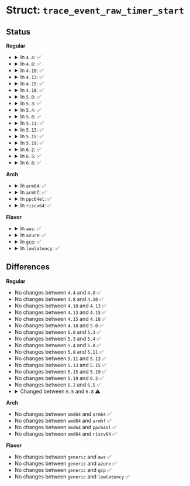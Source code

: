 # Struct: <code>trace_event_raw_timer_start</code>

## Status
<b>Regular</b>
<ul>
<li>
<details>
<summary>In <code>4.4</code>: ✅</summary>

```c
struct trace_event_raw_timer_start {
    struct trace_entry ent;
    void *timer;
    void *function;
    long unsigned int expires;
    long unsigned int now;
    unsigned int flags;
    char __data[0];
};
```
</details>
</li>
<li>
<details>
<summary>In <code>4.8</code>: ✅</summary>

```c
struct trace_event_raw_timer_start {
    struct trace_entry ent;
    void *timer;
    void *function;
    long unsigned int expires;
    long unsigned int now;
    unsigned int flags;
    char __data[0];
};
```
</details>
</li>
<li>
<details>
<summary>In <code>4.10</code>: ✅</summary>

```c
struct trace_event_raw_timer_start {
    struct trace_entry ent;
    void *timer;
    void *function;
    long unsigned int expires;
    long unsigned int now;
    unsigned int flags;
    char __data[0];
};
```
</details>
</li>
<li>
<details>
<summary>In <code>4.13</code>: ✅</summary>

```c
struct trace_event_raw_timer_start {
    struct trace_entry ent;
    void *timer;
    void *function;
    long unsigned int expires;
    long unsigned int now;
    unsigned int flags;
    char __data[0];
};
```
</details>
</li>
<li>
<details>
<summary>In <code>4.15</code>: ✅</summary>

```c
struct trace_event_raw_timer_start {
    struct trace_entry ent;
    void *timer;
    void *function;
    long unsigned int expires;
    long unsigned int now;
    unsigned int flags;
    char __data[0];
};
```
</details>
</li>
<li>
<details>
<summary>In <code>4.18</code>: ✅</summary>

```c
struct trace_event_raw_timer_start {
    struct trace_entry ent;
    void *timer;
    void *function;
    long unsigned int expires;
    long unsigned int now;
    unsigned int flags;
    char __data[0];
};
```
</details>
</li>
<li>
<details>
<summary>In <code>5.0</code>: ✅</summary>

```c
struct trace_event_raw_timer_start {
    struct trace_entry ent;
    void *timer;
    void *function;
    long unsigned int expires;
    long unsigned int now;
    unsigned int flags;
    char __data[0];
};
```
</details>
</li>
<li>
<details>
<summary>In <code>5.3</code>: ✅</summary>

```c
struct trace_event_raw_timer_start {
    struct trace_entry ent;
    void *timer;
    void *function;
    long unsigned int expires;
    long unsigned int now;
    unsigned int flags;
    char __data[0];
};
```
</details>
</li>
<li>
<details>
<summary>In <code>5.4</code>: ✅</summary>

```c
struct trace_event_raw_timer_start {
    struct trace_entry ent;
    void *timer;
    void *function;
    long unsigned int expires;
    long unsigned int now;
    unsigned int flags;
    char __data[0];
};
```
</details>
</li>
<li>
<details>
<summary>In <code>5.8</code>: ✅</summary>

```c
struct trace_event_raw_timer_start {
    struct trace_entry ent;
    void *timer;
    void *function;
    long unsigned int expires;
    long unsigned int now;
    unsigned int flags;
    char __data[0];
};
```
</details>
</li>
<li>
<details>
<summary>In <code>5.11</code>: ✅</summary>

```c
struct trace_event_raw_timer_start {
    struct trace_entry ent;
    void *timer;
    void *function;
    long unsigned int expires;
    long unsigned int now;
    unsigned int flags;
    char __data[0];
};
```
</details>
</li>
<li>
<details>
<summary>In <code>5.13</code>: ✅</summary>

```c
struct trace_event_raw_timer_start {
    struct trace_entry ent;
    void *timer;
    void *function;
    long unsigned int expires;
    long unsigned int now;
    unsigned int flags;
    char __data[0];
};
```
</details>
</li>
<li>
<details>
<summary>In <code>5.15</code>: ✅</summary>

```c
struct trace_event_raw_timer_start {
    struct trace_entry ent;
    void *timer;
    void *function;
    long unsigned int expires;
    long unsigned int now;
    unsigned int flags;
    char __data[0];
};
```
</details>
</li>
<li>
<details>
<summary>In <code>5.19</code>: ✅</summary>

```c
struct trace_event_raw_timer_start {
    struct trace_entry ent;
    void *timer;
    void *function;
    long unsigned int expires;
    long unsigned int now;
    unsigned int flags;
    char __data[0];
};
```
</details>
</li>
<li>
<details>
<summary>In <code>6.2</code>: ✅</summary>

```c
struct trace_event_raw_timer_start {
    struct trace_entry ent;
    void *timer;
    void *function;
    long unsigned int expires;
    long unsigned int now;
    unsigned int flags;
    char __data[0];
};
```
</details>
</li>
<li>
<details>
<summary>In <code>6.5</code>: ✅</summary>

```c
struct trace_event_raw_timer_start {
    struct trace_entry ent;
    void *timer;
    void *function;
    long unsigned int expires;
    long unsigned int now;
    unsigned int flags;
    char __data[0];
};
```
</details>
</li>
<li>
<details>
<summary>In <code>6.8</code>: ✅</summary>

```c
struct trace_event_raw_timer_start {
    struct trace_entry ent;
    void *timer;
    void *function;
    long unsigned int expires;
    long unsigned int bucket_expiry;
    long unsigned int now;
    unsigned int flags;
    char __data[0];
};
```
</details>
</li>
</ul>
<b>Arch</b>
<ul>
<li>
<details>
<summary>In <code>arm64</code>: ✅</summary>

```c
struct trace_event_raw_timer_start {
    struct trace_entry ent;
    void *timer;
    void *function;
    long unsigned int expires;
    long unsigned int now;
    unsigned int flags;
    char __data[0];
};
```
</details>
</li>
<li>
<details>
<summary>In <code>armhf</code>: ✅</summary>

```c
struct trace_event_raw_timer_start {
    struct trace_entry ent;
    void *timer;
    void *function;
    long unsigned int expires;
    long unsigned int now;
    unsigned int flags;
    char __data[0];
};
```
</details>
</li>
<li>
<details>
<summary>In <code>ppc64el</code>: ✅</summary>

```c
struct trace_event_raw_timer_start {
    struct trace_entry ent;
    void *timer;
    void *function;
    long unsigned int expires;
    long unsigned int now;
    unsigned int flags;
    char __data[0];
};
```
</details>
</li>
<li>
<details>
<summary>In <code>riscv64</code>: ✅</summary>

```c
struct trace_event_raw_timer_start {
    struct trace_entry ent;
    void *timer;
    void *function;
    long unsigned int expires;
    long unsigned int now;
    unsigned int flags;
    char __data[0];
};
```
</details>
</li>
</ul>
<b>Flavor</b>
<ul>
<li>
<details>
<summary>In <code>aws</code>: ✅</summary>

```c
struct trace_event_raw_timer_start {
    struct trace_entry ent;
    void *timer;
    void *function;
    long unsigned int expires;
    long unsigned int now;
    unsigned int flags;
    char __data[0];
};
```
</details>
</li>
<li>
<details>
<summary>In <code>azure</code>: ✅</summary>

```c
struct trace_event_raw_timer_start {
    struct trace_entry ent;
    void *timer;
    void *function;
    long unsigned int expires;
    long unsigned int now;
    unsigned int flags;
    char __data[0];
};
```
</details>
</li>
<li>
<details>
<summary>In <code>gcp</code>: ✅</summary>

```c
struct trace_event_raw_timer_start {
    struct trace_entry ent;
    void *timer;
    void *function;
    long unsigned int expires;
    long unsigned int now;
    unsigned int flags;
    char __data[0];
};
```
</details>
</li>
<li>
<details>
<summary>In <code>lowlatency</code>: ✅</summary>

```c
struct trace_event_raw_timer_start {
    struct trace_entry ent;
    void *timer;
    void *function;
    long unsigned int expires;
    long unsigned int now;
    unsigned int flags;
    char __data[0];
};
```
</details>
</li>
</ul>

## Differences
<b>Regular</b>
<ul>
<li>
No changes between <code>4.4</code> and <code>4.8</code> ✅
</li>
<li>
No changes between <code>4.8</code> and <code>4.10</code> ✅
</li>
<li>
No changes between <code>4.10</code> and <code>4.13</code> ✅
</li>
<li>
No changes between <code>4.13</code> and <code>4.15</code> ✅
</li>
<li>
No changes between <code>4.15</code> and <code>4.18</code> ✅
</li>
<li>
No changes between <code>4.18</code> and <code>5.0</code> ✅
</li>
<li>
No changes between <code>5.0</code> and <code>5.3</code> ✅
</li>
<li>
No changes between <code>5.3</code> and <code>5.4</code> ✅
</li>
<li>
No changes between <code>5.4</code> and <code>5.8</code> ✅
</li>
<li>
No changes between <code>5.8</code> and <code>5.11</code> ✅
</li>
<li>
No changes between <code>5.11</code> and <code>5.13</code> ✅
</li>
<li>
No changes between <code>5.13</code> and <code>5.15</code> ✅
</li>
<li>
No changes between <code>5.15</code> and <code>5.19</code> ✅
</li>
<li>
No changes between <code>5.19</code> and <code>6.2</code> ✅
</li>
<li>
No changes between <code>6.2</code> and <code>6.5</code> ✅
</li>
<li>
<details>
<summary>Changed between <code>6.5</code> and <code>6.8</code> ⚠️</summary>
<ul>
<li>
<b>Field added. </b>
<code>long unsigned int bucket_expiry</code>
</li>
</ul>
</details>
</li>
</ul>
<b>Arch</b>
<ul>
<li>
No changes between <code>amd64</code> and <code>arm64</code> ✅
</li>
<li>
No changes between <code>amd64</code> and <code>armhf</code> ✅
</li>
<li>
No changes between <code>amd64</code> and <code>ppc64el</code> ✅
</li>
<li>
No changes between <code>amd64</code> and <code>riscv64</code> ✅
</li>
</ul>
<b>Flavor</b>
<ul>
<li>
No changes between <code>generic</code> and <code>aws</code> ✅
</li>
<li>
No changes between <code>generic</code> and <code>azure</code> ✅
</li>
<li>
No changes between <code>generic</code> and <code>gcp</code> ✅
</li>
<li>
No changes between <code>generic</code> and <code>lowlatency</code> ✅
</li>
</ul>

